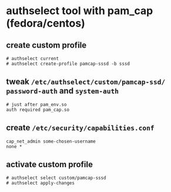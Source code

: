 # authselect tool with pam_cap (fedora/centos)


## create custom profile

```
# authselect current
# authselect create-profile pamcap-sssd -b sssd
```


## tweak `/etc/authselect/custom/pamcap-ssd/` `password-auth` and `system-auth`

```
# just after pam_env.so
auth required pam_cap.so
```


## create `/etc/security/capabilities.conf`

```
cap_net_admin some-chosen-username
none *
```


## activate custom profile

```
# authselect select custom/pamcap-sssd
# authselect apply-changes
```
